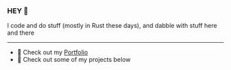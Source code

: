 ### HEY 👋

I code and do stuff (mostly in Rust these days), and dabble with stuff here and there

---
- 🎨 Check out my [Portfolio](https://www.sulaxan.com/)
- 📌 Check out some of my projects below

<!--
**Sulaxan/sulaxan** is a ✨ _special_ ✨ repository because its `README.md` (this file) appears on your GitHub profile.

Here are some ideas to get you started:

- 🔭 I’m currently working on ...
- 🌱 I’m currently learning ...
- 👯 I’m looking to collaborate on ...
- 🤔 I’m looking for help with ...
- 💬 Ask me about ...
- 📫 How to reach me: ...
- 😄 Pronouns: ...
- ⚡ Fun fact: ...
-->
